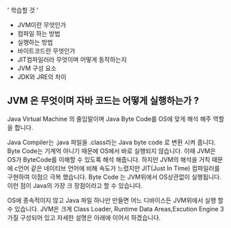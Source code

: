 ' 학습할 것 '
- JVM이란 무엇인가
- 컴파일 하는 방법
- 실행하는 방법
- 바이트코드란 무엇인가
- JIT컴파일러라 무엇이며 어떻게 동작하는지
- JVM 구성 요소
- JDK와 JRE의 차이

## JVM 은 무엇이며 자바 코드는 어떻게 실행하는가 ?
 Java Virtual Machine 의 줄임말이며 Java Byte Code를 OS에 맞게 해석 해주 역할을 합니다. 
 
Java Compiler는 .java 파일을 .class라는 Java byte code 로 변환 시켜 줍니다. Byte Code는 기계억 아니기 때문에 OS에서 바로 
실행되지 않습니다. 이때 JVM은 OS가 ByteCode를 이해할 수 있도록 해석 해줍니다.
하지만 JVM의 해석을 거칙 때문에 c언어 같은 네이티브 언어에 비해 속도가 느렸지만 JIT(Just In Time) 컴파일러를 구현하여 이점으 극복 했습니다.
Byte Code 는  JVM위에서 OS상관없이 실행됩니다. 이런 점이 Java의 가장 크 장점이라고 할 수 있습니다. 

OS에 종속적이지 않고 Java 파일 하나만 만들면 어느 디바이스든 JVM위에서 실행 할 수 있습니다. JVM은 크게 Class Loader, Runtime Data Areas,Excution Engine 3가질 구성되어 있고 
자세한 설명은 아래에 이어서 하겠습니다.
